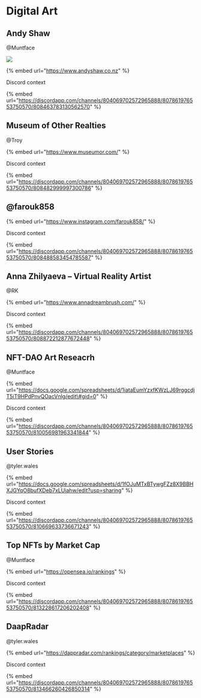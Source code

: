 # Digital Art

## Andy Shaw

@Muntface

![](https://cdn.discordapp.com/attachments/807861976553750570/808464989920296990/Tarakura_04_o.jpg)



{% embed url="https://www.andyshaw.co.nz" %}

Discord context

{% embed url="https://discordapp.com/channels/804069702572965888/807861976553750570/808463783130562570" %}

## Museum of Other Realties

@Troy

{% embed url="https://www.museumor.com/" %}

Discord context

{% embed url="https://discordapp.com/channels/804069702572965888/807861976553750570/808482999997300786" %}

## @farouk858

{% embed url="https://www.instagram.com/farouk858/" %}

Discord context

{% embed url="https://discordapp.com/channels/804069702572965888/807861976553750570/808488583454785587" %}

## Anna Zhilyaeva – Virtual Reality Artist

@RK

{% embed url="https://www.annadreambrush.com/" %}

Discord context

{% embed url="https://discordapp.com/channels/804069702572965888/807861976553750570/808872212877672448" %}

## NFT-DAO Art Reseacrh

@Muntface

{% embed url="https://docs.google.com/spreadsheets/d/1iataEumYzxfKWzLJ69rggcdjT5iT9HPdPnvQOacVnlg/edit\#gid=0" %}

Discord context

{% embed url="https://discordapp.com/channels/804069702572965888/807861976553750570/810056981963341844" %}

## User Stories

@tyler.wales

{% embed url="https://docs.google.com/spreadsheets/d/1fOJuMTxBTywgFZz8X9BBHXJGYqO8bufXDeb7xLUiahw/edit?usp=sharing" %}

Discord context

{% embed url="https://discordapp.com/channels/804069702572965888/807861976553750570/810669633736671243" %}

## Top NFTs by Market Cap

@Muntface

{% embed url="https://opensea.io/rankings" %}

Discord context

{% embed url="https://discordapp.com/channels/804069702572965888/807861976553750570/813228617206202408" %}

## DaapRadar

@tyler.wales

{% embed url="https://dappradar.com/rankings/category/marketplaces" %}

Discord context

{% embed url="https://discordapp.com/channels/804069702572965888/807861976553750570/813466260426850314" %}





